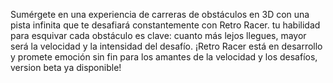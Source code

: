 Sumérgete en una experiencia de carreras de obstáculos en 3D con una pista infinita que te desafiará constantemente con Retro Racer. tu habilidad para esquivar cada obstáculo es clave: cuanto más lejos llegues, mayor será la velocidad y la intensidad del desafío. ¡Retro Racer está en desarrollo y promete emoción sin fin para los amantes de la velocidad y los desafíos, version beta ya disponible!
